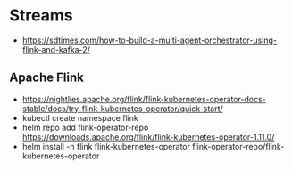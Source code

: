 # Streams
* https://sdtimes.com/how-to-build-a-multi-agent-orchestrator-using-flink-and-kafka-2/


## Apache Flink
* https://nightlies.apache.org/flink/flink-kubernetes-operator-docs-stable/docs/try-flink-kubernetes-operator/quick-start/
* kubectl create namespace flink
* helm repo add flink-operator-repo https://downloads.apache.org/flink/flink-kubernetes-operator-1.11.0/
* helm install -n flink flink-kubernetes-operator flink-operator-repo/flink-kubernetes-operator